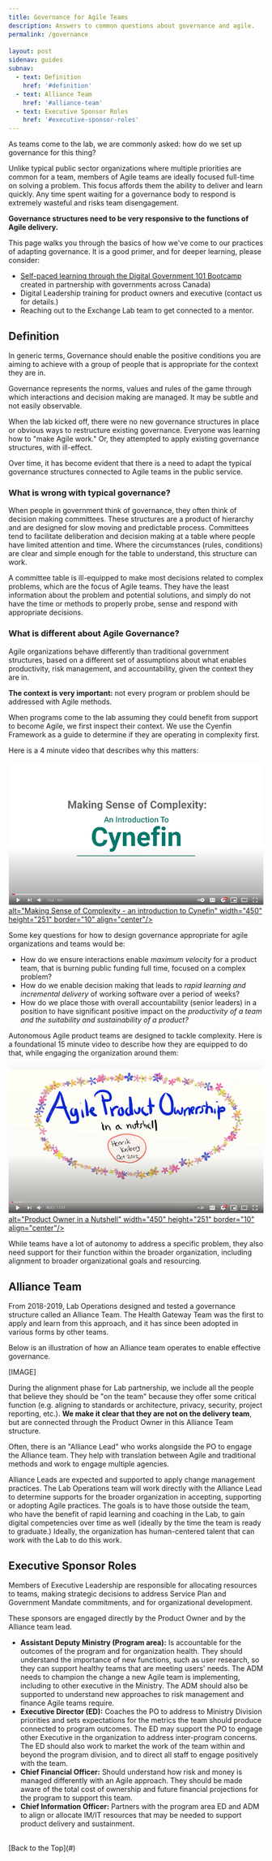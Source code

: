 ```yaml
---
title: Governance for Agile Teams
description: Answers to common questions about governance and agile.
permalink: /governance

layout: post
sidenav: guides
subnav:
  - text: Definition
    href: '#definition'
  - text: Alliance Team
    href: '#alliance-team'
  - text: Executive Sponsor Roles
    href: '#executive-sponsor-roles'
---
```

As teams come to the lab, we are commonly asked: how do we set up governance for this thing?

Unlike typical public sector organizations where multiple priorities are common for a team, members of Agile teams are ideally focused full-time on solving a problem. This focus affords them the ability to deliver and learn quickly. Any time spent waiting for a governance body to respond is extremely wasteful and risks team disengagement.

**Governance structures need to be very responsive to the functions of Agile delivery.**

This page walks you through the basics of how we've come to our practices of adapting governance. It is a good primer, and for deeper learning, please consider:
- <a href= "https://www.csps-efpc.gc.ca/Catalogue/courses-eng.aspx?code=I601" target="_blank">Self-paced learning through the Digital Government 101 Bootcamp</a> created in partnership with governments across Canada)
- Digital Leadership training for product owners and executive (contact us for details.)
- Reaching out to the Exchange Lab team to get connected to a mentor.

## Definition

In generic terms, Governance should enable the positive conditions you are aiming to achieve with a group of people that is appropriate for the context they are in.

Governance  represents the norms, values and rules of the game through which interactions and decision making are managed. It may be subtle and not easily observable.

When the lab kicked off, there were no new governance structures in place or obvious ways to restructure existing governance. Everyone was learning how to "make Agile work." Or, they attempted to apply existing governance structures, with ill-effect.

Over time, it has become evident that there is a need to adapt the typical governance structures connected to Agile teams in the public service.

### What is wrong with typical governance?

When people in government think of governance, they often think of decision making committees. These structures are a product of hierarchy and are designed for slow moving and predictable process. Committees tend to facilitate deliberation and decision making at a table where people have limited attention and time. Where the circumstances (rules, conditions) are clear and simple enough for the table to understand, this structure can work.

A committee table is ill-equipped to make most decisions related to complex problems, which are the focus of Agile teams. They have the least information about the problem and potential solutions, and simply do not have the time or methods to properly probe, sense and respond with appropriate decisions.

### What is different about Agile Governance?

Agile organizations behave differently than traditional government structures, based on a different set of assumptions about what enables productivity, risk management, and accountability, given the context they are in.

**The context is very important:** not every program or problem should be addressed with Agile methods.

When programs come to the lab assuming they could benefit from support to become Agile, we first inspect their context. We use the Cyenfin Framework as a guide to determine if they are operating in complexity first.

Here is a 4 minute video that describes why this matters:

<a href="https://youtu.be/epXqgrm2hs4" target="_blank"><img src="https://github.com/HeatherRemacle/exchangelabops/blob/master/assets/img/video-cynefin.png">
alt="Making Sense of Complexity - an introduction to Cynefin" width="450" height="251" border="10" align="center"/></a>

Some key questions for how to design governance appropriate for agile organizations and teams would be:

- How do we ensure interactions enable *maximum velocity* for a product team, that is burning public funding full time, focused on a complex problem?
- How do we enable decision making that leads to *rapid learning and incremental delivery* of working software over a period of weeks?
- How do we place those with overall accountability (senior leaders) in a position to have significant positive impact on the *productivity of a team and the suitability and sustainability of a product?*

Autonomous Agile product teams are designed to tackle complexity. Here is a foundational 15 minute video to describe how they are equipped to do that, while engaging the organization around them:

<a href="https://youtu.be/502ILHjX9EE" target="_blank"><img src="https://github.com/HeatherRemacle/exchangelabops/blob/master/assets/img/video-PO-in-a-nutshell.png">
alt="Product Owner in a Nutshell" width="450" height="251" border="10" align="center"/></a>

While teams have a lot of autonomy to address a specific problem, they also need support for their function within the broader organization, including alignment to broader organizational goals and resourcing.

## Alliance Team
From 2018-2019, Lab Operations designed and tested a governance structure called an Alliance Team. The Health Gateway Team was the first to apply and learn from this approach, and it has since been adopted in various forms by other teams.

Below is an illustration of how an Alliance team operates to enable effective governance.

[IMAGE]

During the alignment phase for Lab partnership, we include all the people that believe they should be "on the team" because they offer some critical function (e.g. aligning to standards or architecture, privacy, security, project reporting, etc.). **We make it clear that they are not on the delivery team**, but are connected through the Product Owner in this Alliance Team structure.

Often, there is an "Alliance Lead" who works alongside the PO to engage the Alliance team. They help with translation between Agile and traditional methods and work to engage multiple agencies.

Alliance Leads are expected and supported to apply change management practices. The Lab Operations team will work directly with the Alliance Lead to determine supports for the broader organization in accepting, supporting or adopting Agile practices. The goals is to have those outside the team, who have the benefit of rapid learning and coaching in the Lab, to gain digital competencies over time as well (ideally by the time the team is ready to graduate.) Ideally, the organization has human-centered talent that can work with the Lab to do this work.

## Executive Sponsor Roles
Members of Executive Leadership are responsible for allocating resources to teams, making strategic decisions to address Service Plan and Government Mandate commitments, and for organizational development.

These sponsors are engaged directly by the Product Owner and by the Alliance team lead.

- **Assistant Deputy Ministry (Program area):** Is accountable for the outcomes of the program and for organization health. They should understand the importance of new functions, such as user research, so they can support healthy teams that are meeting users' needs. The ADM needs to champion the change a new Agile team is implementing, including to other executive in the Ministry. The ADM should also be supported to understand new approaches to risk management and finance Agile teams require.
- **Executive Director (ED):** Coaches the PO to address to Ministry Division priorities and sets expectations for the metrics the team should produce connected to program outcomes. The ED may support the PO to engage other Executive in the organization to address inter-program concerns. The ED should also work to market the work of the team within and beyond the program division, and to direct all staff to engage positively with the team.
- **Chief Financial Officer:** Should understand how risk and money is managed differently with an Agile approach. They should be made aware of the total cost of ownership and future financial projections for the program to support this team.
- **Chief Information Officer:** Partners with the program area ED and ADM to align or allocate IM/IT resources that may be needed to support product delivery and sustainment.

<br/>
[Back to the Top](#)
